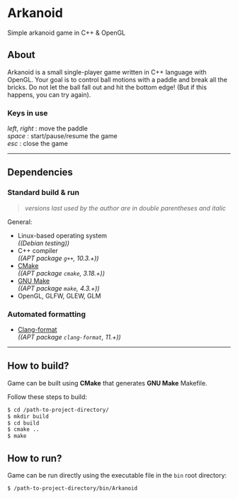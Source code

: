 # Arkanoid
Simple arkanoid game in C++ & OpenGL

## About
Arkanoid is a small single-player game written in C++ language with OpenGL. Your goal is to control ball motions with a paddle and break all the bricks. Do not let the ball fall out and hit the bottom edge! (But if this happens, you can try again).

### Keys in use
*left*, *right* : move the paddle \
*space* : start/pause/resume the game \
*esc* : close the game

-----

## Dependencies

### Standard build & run
> *versions last used by the author are in double parentheses and italic*

General:
+ Linux-based operating system \
  *((Debian testing))*
+ C++ compiler \
  *((APT package `g++`, 10.3.+))*
+ [CMake](https://cmake.org/) \
  *((APT package `cmake`, 3.18.+))*
+ [GNU Make](https://www.gnu.org/software/make) \
  *((APT package `make`, 4.3.+))*
+ OpenGL, GLFW, GLEW, GLM

### Automated formatting
+ [Clang-format](https://releases.llvm.org/11.0.0/tools/clang/docs/ClangFormat.html) \
  *((APT package `clang-format`, 11.+))*

-----

## How to build?
Game can be built using **CMake** that generates **GNU Make** Makefile.

Follow these steps to build:
```sh
$ cd /path-to-project-directory/
$ mkdir build
$ cd build
$ cmake ..
$ make
```

## How to run?
Game can be run directly using the executable file in the `bin` root directory:
```sh
$ /path-to-project-directory/bin/Arkanoid
```
